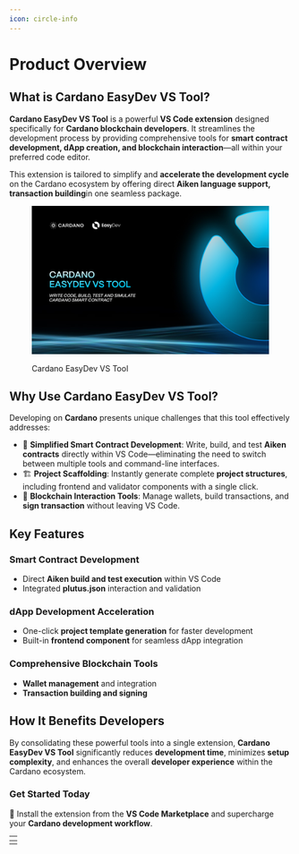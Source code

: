 ```yaml
---
icon: circle-info
---
```


# Product Overview

## What is Cardano EasyDev VS Tool?

**Cardano EasyDev VS Tool** is a powerful **VS Code extension** designed specifically for **Cardano blockchain developers**. It streamlines the development process by providing comprehensive tools for **smart contract development, dApp creation, and blockchain interaction**—all within your preferred code editor.

This extension is tailored to simplify and **accelerate the development cycle** on the Cardano ecosystem by offering direct **Aiken language support, transaction building**in one seamless package.

<figure><img src=".gitbook/assets/banner.jpg" alt=""><figcaption><p>Cardano EasyDev VS Tool</p></figcaption></figure>

## Why Use Cardano EasyDev VS Tool?

Developing on **Cardano** presents unique challenges that this tool effectively addresses:

* 🚀 **Simplified Smart Contract Development**: Write, build, and test **Aiken contracts** directly within VS Code—eliminating the need to switch between multiple tools and command-line interfaces.
* 🏗 **Project Scaffolding**: Instantly generate complete **project structures**, including frontend and validator components with a single click.
* 🔗 **Blockchain Interaction Tools**: Manage wallets, build transactions, and **sign transaction** without leaving VS Code.

## Key Features

### **Smart Contract Development**

* Direct **Aiken build and test execution** within VS Code
* Integrated **plutus.json** interaction and validation

### **dApp Development Acceleration**

* One-click **project template generation** for faster development
* Built-in **frontend component** for seamless dApp integration

### **Comprehensive Blockchain Tools**

* **Wallet management** and integration
* **Transaction building and signing**

## How It Benefits Developers

By consolidating these powerful tools into a single extension, **Cardano EasyDev VS Tool** significantly reduces **development time**, minimizes **setup complexity**, and enhances the overall **developer experience** within the Cardano ecosystem.

### **Get Started Today**

📌 Install the extension from the **VS Code Marketplace** and supercharge your **Cardano development workflow**.

<table data-view="cards"><thead><tr><th></th></tr></thead><tbody><tr><td></td></tr></tbody></table>

